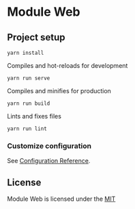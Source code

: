 # Module Web

## Project setup
```
yarn install
```
Compiles and hot-reloads for development
```
yarn run serve
```
Compiles and minifies for production
```
yarn run build
```
Lints and fixes files
```
yarn run lint
```

### Customize configuration
See [Configuration Reference](https://cli.vuejs.org/config/).

## License
Module Web is licensed under the [MIT](LICENSE)
